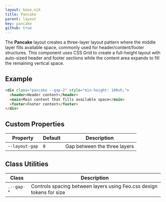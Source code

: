 ```yaml
---
layout: base.njk
title: Pancake
parent: layout
key: pancake
github: true
---
```


The **Pancake** layout creates a three-layer layout pattern where the middle layer fills available space, commonly used for header/content/footer structures. This component uses CSS Grid to create a full-height layout with auto-sized header and footer sections while the content area expands to fill the remaining vertical space.

## Example

```html
<div class="pancake --gap-2" style="min-height: 100vh;">
  <header>Header content</header>
  <main>Main content that fills available space</main>
  <footer>Footer content</footer>
</div>
```

## Custom Properties

<div class="scroll">
<table>
  <thead>
    <tr>
      <th>Property</th>
      <th>Default</th>
      <th>Description</th>
    </tr>
  </thead>
  <tbody>
    <tr>
      <td><code>--layout-gap</code></td>
      <td><code>0</code></td>
      <td>Gap between the three layers</td>
    </tr>
  </tbody>
</table>
</div>

## Class Utilities

<div class="scroll">
<table>
  <thead>
    <tr>
      <th>Class</th>
      <th>Description</th>
    </tr>
  </thead>
  <tbody>
    <tr>
      <td><code>.--gap-*</code></td>
      <td>Controls spacing between layers using Feo.css design tokens for size</td>
    </tr>
  </tbody>
</table>
</div>
